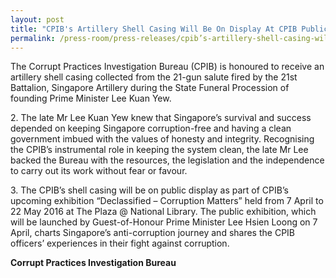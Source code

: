 ```yaml
---
layout: post
title: "CPIB's Artillery Shell Casing Will Be On Display At CPIB Public Exhibition"
permalink: /press-room/press-releases/cpib’s-artillery-shell-casing-will-be-display-cpib-public-exhibition/
---
```


The Corrupt Practices Investigation Bureau (CPIB) is honoured to receive an artillery shell casing collected from the 21-gun salute fired by the 21st Battalion, Singapore Artillery during the State Funeral Procession of founding Prime Minister Lee Kuan Yew.

2\. The late Mr Lee Kuan Yew knew that Singapore’s survival and success depended on keeping Singapore corruption-free and having a clean government imbued with the values of honesty and integrity. Recognising the CPIB’s instrumental role in keeping the system clean, the late Mr Lee backed the Bureau with the resources, the legislation and the independence to carry out its work without fear or favour.

3\. The CPIB’s shell casing will be on public display as part of CPIB’s upcoming exhibition “Declassified – Corruption Matters” held from 7 April to 22 May 2016 at The Plaza @ National Library. The public exhibition, which will be launched by Guest-of-Honour Prime Minister Lee Hsien Loong on 7 April, charts Singapore’s anti-corruption journey and shares the CPIB officers’ experiences in their fight against corruption.

**Corrupt Practices Investigation Bureau**
